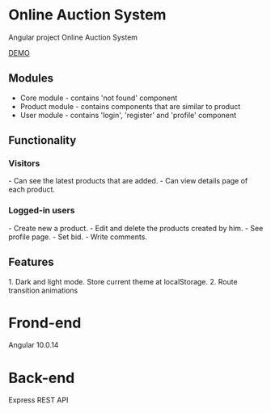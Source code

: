 # Online Auction System
Angular project Online Auction System

[DEMO](http://auction.sharkdev.eu)

<h2>Modules</h2>

- Core module - contains 'not found' component 
- Product module - contains components that are similar to product
- User module - contains 'login', 'register' and 'profile' component 

<h2>Functionality</h2>

<h3>Visitors</h3>
- Can see the latest products that are added. 
- Can view details page of each product.

<h3>Logged-in users</h3>
- Create new a product.
- Edit and delete the products created by him.
- See profile page. 
- Set bid. 
- Write comments.

<h2>Features</h2>
1. Dark and light mode. Store current theme at localStorage.
2. Route transition animations

# Frond-end
Angular 10.0.14

# Back-end
Express REST API
                                                                                                                        
